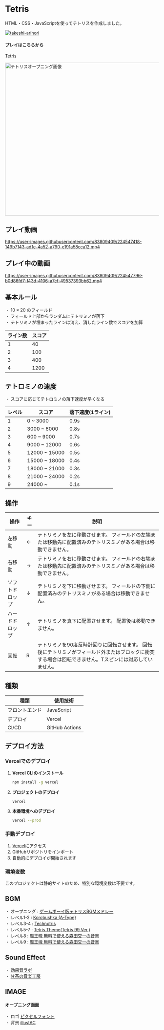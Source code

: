 # Tetris
HTML・CSS・JavaScriptを使ってテトリスを作成しました。  

<p align="left">
  <a href="https://github.com/takeshi-arihori/Tetris/">
    <img src="https://komarev.com/ghpvc/?username=takeshi-arihori" alt="takeshi-arihori" />
  </a>
</p>

#### プレイはこちらから

[Tetris](https://tetris20230212.firebaseapp.com/)
  
<img width="700" height="500" alt="テトリスオープニング画像" src="https://user-images.githubusercontent.com/83809409/219990097-b3df0faf-8a8b-4d28-8b2a-507b33f17d0d.png">   
  
## プレイ動画  

https://user-images.githubusercontent.com/83809409/224547418-149b7143-ad1e-4a52-a790-e191a58cca12.mp4

## プレイ中の動画  

https://user-images.githubusercontent.com/83809409/224547796-b0d86fd7-f43d-4106-a7cf-49537393bb62.mp4

  
  
## 基本ルール

・ 10 × 20 のフィールド  
・ フィールド上部からランダムにテトリミノが落下  
・ テトリミノが埋まったラインは消え、消したライン数でスコアを加算  

| ライン数 | スコア |
| -------- | ------ |
| 1        | 40     |
| 2        | 100    |
| 3        | 400    |
| 4        | 1200   |

  
## テトロミノの速度

・ スコアに応じてテトロミノの落下速度が早くなる  
  

| レベル | スコア        | 落下速度(1ライン) |
| ------ | ------------- | ----------------- |
| 1      | 0 ~ 3000      | 0.9s              |
| 2      | 3000 ~ 6000   | 0.8s              |
| 3      | 600 ~ 9000    | 0.7s              |
| 4      | 9000 ~ 12000  | 0.6s              |
| 5      | 12000 ~ 15000 | 0.5s              |
| 6      | 15000 ~ 18000 | 0.4s              |
| 7      | 18000 ~ 21000 | 0.3s              |
| 8      | 21000 ~ 24000 | 0.2s              |
| 9      | 24000 ~       | 0.1s              |
  
  
## 操作
  
| 操作           | キー | 説明                                                                                                                                                   |
| -------------- | ---- | ------------------------------------------------------------------------------------------------------------------------------------------------------ |
| 左移動         | ←    | テトリミノを左に移動させます。    フィールドの左端または移動先に配置済みのテトリスミノがある場合は移動できません。                                     |
| 右移動         | →    | テトリミノを右に移動させます。    フィールドの右端または移動先に配置済みのテトリスミノがある場合は移動できません。                                     |
| ソフトドロップ | ↓    | テトリミノを下に移動させます。    フィールドの下側に配置済みのテトリスミノがある場合は移動できません。                                                 |
| ハードドロップ | ↑    | テトリミノを真下に配置させます。    配置後は移動できません。                                                                                           |
| 回転           | R    | テトリミノを90度反時計回りに回転させます。 回転後にテトリミノがフィールド外またはブロックに衝突する場合は回転できません。Tスピンには対応していません。 |


## 種類  
| 種類           | 使用技術       |
| -------------- | -------------- |
| フロントエンド | JavaScript     |
| デプロイ       | Vercel         |
| CI/CD          | GitHub Actions |

## デプロイ方法

### Vercelでのデプロイ

1. **Vercel CLIのインストール**
   ```bash
   npm install -g vercel
   ```

2. **プロジェクトのデプロイ**
   ```bash
   vercel
   ```

3. **本番環境へのデプロイ**
   ```bash
   vercel --prod
   ```

### 手動デプロイ

1. [Vercel](https://vercel.com)にアクセス
2. GitHubリポジトリをインポート
3. 自動的にデプロイが開始されます

### 環境変数

このプロジェクトは静的サイトのため、特別な環境変数は不要です。


## BGM
・ オープニング : [ゲームボーイ版テトリスBGMメドレー](https://youtu.be/rAsxs6PBa0U)  
・ レベル1-2 : [Korobushka (A-Type)](https://youtu.be/NGnUbUMD4N0)  
・ レベル3-4 : [Technotris](https://youtu.be/gdjXo59DNb4)  
・ レベル5-7 : [Tetris Theme(Tetris 99 Ver.)](https://youtu.be/y2ambwiuPWs)  
・ レベル8 : [魔王魂 無料で使える森田交一の音楽](https://maou.audio/)  
・ レベル9 : [魔王魂 無料で使える森田交一の音楽](https://maou.audio/)  

## Sound Effect
・ [効果音ラボ](https://soundeffect-lab.info/sound/button/)  
・ [甘茶の音楽工房](https://amachamusic.chagasi.com/music_retrogamecenter.html)  

## IMAGE
#### オープニング画面
・ ロゴ [ピクセルフォント](https://fontmeme.com/ja/font-pixel-style/)  
・ 背景 [illustAC](https://www.ac-illust.com/)  
